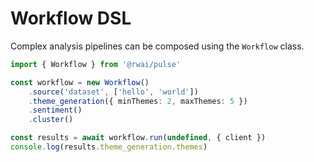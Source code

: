 # Workflow DSL

Complex analysis pipelines can be composed using the `Workflow` class.

```ts
import { Workflow } from '@rwai/pulse'

const workflow = new Workflow()
    .source('dataset', ['hello', 'world'])
    .theme_generation({ minThemes: 2, maxThemes: 5 })
    .sentiment()
    .cluster()

const results = await workflow.run(undefined, { client })
console.log(results.theme_generation.themes)
```

